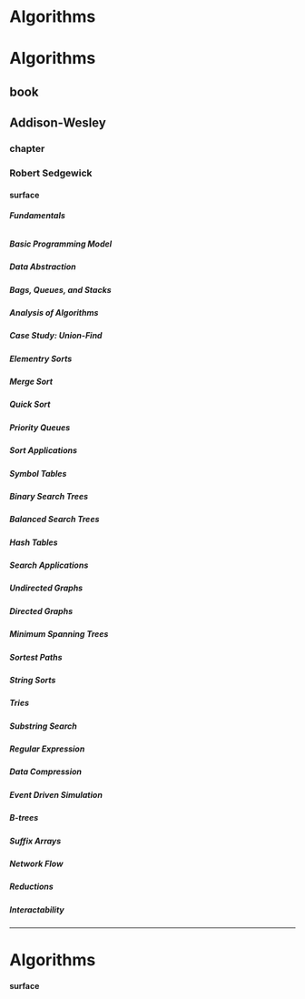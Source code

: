 # Algorithms
# Algorithms
## book
## Addison-Wesley
### chapter
### Robert Sedgewick
#### surface

#### <Topic>
##### Fundamentals
###### <Card>

##### Basic Programming Model
##### Data Abstraction
##### Bags, Queues, and Stacks
##### Analysis of Algorithms
##### Case Study: Union-Find
##### Elementry Sorts
##### Merge Sort
##### Quick Sort
##### Priority Queues
##### Sort Applications
##### Symbol Tables
##### Binary Search Trees
##### Balanced Search Trees
##### Hash Tables
##### Search Applications
##### Undirected Graphs
##### Directed Graphs
##### Minimum Spanning Trees
##### Sortest Paths
##### String Sorts
##### Tries
##### Substring Search
##### Regular Expression
##### Data Compression
##### Event Driven Simulation
##### B-trees
##### Suffix Arrays
##### Network Flow
##### Reductions
##### Interactability

---
# Algorithms
#### surface

#### <Topic>
###### <Card>
